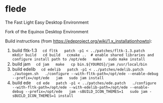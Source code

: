 # flede
The Fast Light Easy Desktop Environment

Fork of the Equinox Desktop Environment

Build instructions (from https://edeproject.org/wiki/1.x_installationhowto):

1) build fltk-1.3
``  
    cd fltk  
    patch -p1 < ../patches/fltk-1.3.patch  
    mkdir build  
    cd build  
    ccmake ..  # enable shared libraries and configure install path to /opt/ede  
    make  
    sudo make install  
``
2) build jam
``  
    cd jam  
    make  
    cp bin.${YOUROS}/jam /usr/local/bin  
``
3) build edelib
``  
    cd edelib  
    patch -p1 < ../patches/edelib.patch  
    ./autogen.sh  
    ./configure --with-fltk-path=/opt/ede --enable-debug --prefix=/opt/ede  
    jam  
    sudo jam install  
``
4) build ede
``  
    cd ede  
    patch -p1 < ../patches/ede.patch  
    ./configure --with-fltk-path=/opt/ede --with-edelib-path=/opt/ede --enable-debug --prefix=/opt/ede  
    jam -sBUILD_ICON_THEMES=1  
    sudo jam -sBUILD_ICON_THEMES=1 install  
``
